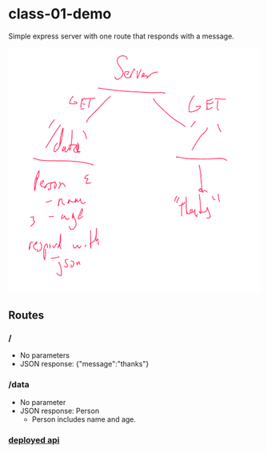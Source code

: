 # class-01-demo

Simple express server with one route that responds with a message.

![simple express app](UML.png)

## Routes

### /

* No parameters
* JSON response: {"message":"thanks"}


### /data

* No parameter
* JSON response: Person
  * Person includes name and age.

### [deployed api](https://cullensharp-server-deploy-prod.herokuapp.com/)